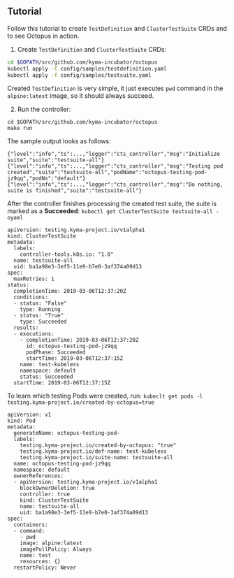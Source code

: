 ## Tutorial
Follow this tutorial to create `TestDefinition` and `ClusterTestSuite` CRDs and to see Octopus in action.

1. Create `TestDefinition` and `ClusterTestSuite` CRDs:

```bash
cd $GOPATH/src/github.com/kyma-incubator/octopus
kubectl apply -f config/samples/testdefinition.yaml
kubectl apply -f config/samples/testsuite.yaml

```
Created `TestDefinition` is very simple, it just executes `pwd` command in the `alpine:latest` 
image, so it should always succeed.  
 

2. Run the controller:
```
cd $GOPATH/src/github.com/kyma-incubator/octopus
make run
```
The sample output looks as follows:
```
{"level":"info","ts":...,"logger":"cts_controller","msg":"Initialize suite","suite":"testsuite-all"}
{"level":"info","ts":...,"logger":"cts_controller","msg":"Testing pod created","suite":"testsuite-all","podName":"octopus-testing-pod-jz9qq","podNs":"default"}
{"level":"info","ts":...,"logger":"cts_controller","msg":"Do nothing, suite is finished","suite":"testsuite-all"}
```

After the controller finishes processing the created test suite, the suite is marked as a **Succeeded**:
`kubectl get ClusterTestSuite testsuite-all -oyaml`

```
apiVersion: testing.kyma-project.io/v1alpha1
kind: ClusterTestSuite
metadata:
  labels:
    controller-tools.k8s.io: "1.0"
  name: testsuite-all
  uid: ba1a98e3-3ef5-11e9-b7e0-3af374a09d13
spec:
  maxRetries: 1
status:
  completionTime: 2019-03-06T12:37:20Z
  conditions:
  - status: "False"
    type: Running
  - status: "True"
    type: Succeeded
  results:
  - executions:
    - completionTime: 2019-03-06T12:37:20Z
      id: octopus-testing-pod-jz9qq
      podPhase: Succeeded
      startTime: 2019-03-06T12:37:15Z
    name: test-kubeless
    namespace: default
    status: Succeeded
  startTime: 2019-03-06T12:37:15Z

```

To learn which testing Pods were created, run:
```kubeclt get pods -l testing.kyma-project.io/created-by-octopus=true ```


```
apiVersion: v1
kind: Pod
metadata:
  generateName: octopus-testing-pod-
  labels:
    testing.kyma-project.io/created-by-octopus: "true"
    testing.kyma-project.io/def-name: test-kubeless
    testing.kyma-project.io/suite-name: testsuite-all
  name: octopus-testing-pod-jz9qq
  namespace: default
  ownerReferences:
  - apiVersion: testing.kyma-project.io/v1alpha1
    blockOwnerDeletion: true
    controller: true
    kind: ClusterTestSuite
    name: testsuite-all
    uid: ba1a98e3-3ef5-11e9-b7e0-3af374a09d13
spec:
  containers:
  - command:
    - pwd
    image: alpine:latest
    imagePullPolicy: Always
    name: test
    resources: {}
  restartPolicy: Never

```

